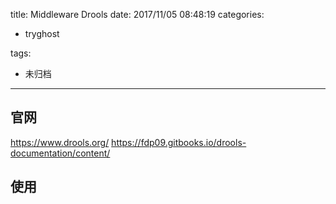 title: Middleware Drools
date: 2017/11/05 08:48:19
categories:
 - tryghost

tags:
 - 未归档 



---

## 官网
https://www.drools.org/
https://fdp09.gitbooks.io/drools-documentation/content/
## 使用



